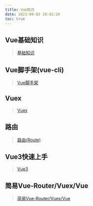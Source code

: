 ```yaml
---
title: Vue知识
date: 2021-09-03 19:41:24
toc: true
---
```


## Vue基础知识
>[基础知识](/All/frame/vue/basic "基础知识")

## Vue脚手架(vue-cli)
>[Vue脚手架](/All/frame/vue/cli "脚手架")

## Vuex
>[Vuex](/All/frame/vue/Vuex "Vuex")

## 路由
>[路由(Route)](/All/frame/vue/Route "路由")

## Vue3快速上手
>[Vue3](/All/frame/vue/vue3 "vue3")

## 简易Vue-Router/Vuex/Vue
>[简易Vue-Router/Vuex/Vue](/All/frame/vue/write "手写简易Vue/Router/Vuex")

